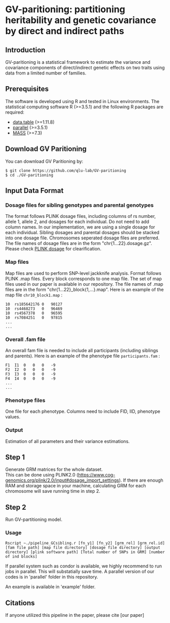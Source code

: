 # GV-paritioning: partitioning heritability and genetic covariance by direct and indirect paths

## Introduction

GV-paritioning is a statistical framework to estimate the variance and covariance components of direct/indirect genetic effects on two traits using data from a limited number of families.

## Prerequisites

The software is developed using R and tested in Linux environments. The statistical computing software R (>=3.5.1) and the following R packages are required:

* [data.table](https://cran.r-project.org/web/packages/data.table/index.html) (>=1.11.8)
* [parallel](https://stat.ethz.ch/R-manual/R-devel/library/parallel/doc/parallel.pdf) (>=3.5.1)
* [MASS](https://cran.r-project.org/web/packages/MASS/index.html) (>=7.3)

## Download GV Paritioning

You can download GV Paritioning by:

```
$ git clone https://github.com/qlu-lab/GV-paritioning
$ cd ./GV-paritioning
```

## Input Data Format
### Dosage files for sibling genotypes and parental genotypes

The format follows PLINK dosage files, including columns of rs number, allele 1, allele 2, and dosages for each individual. Do not need to add column names. In our implementation, we are using a single dosage for each individual. Sibling dosages and parental dosages should be stacked into one dosage file. Chromosomes seperated dosage files are preferred. The file names of dosage files are in the form "chr{1...22}.dosage.gz". Please check [PLINK dosage](https://zzz.bwh.harvard.edu/plink/dosage.shtml) for clearification.

### Map files

Map files are used to perform SNP-level jackknife analysis. Format follows PLINK .map files. Every block corresponds to one map file. The set of map files used in our paper is available in our repository. The file names of .map files are in the form "chr{1...22}\_block{1,...}.map". Here is an example of the map file `chr10_block1.map` :


```
10	rs185642176	0	90127
10	rs4468273	0	96469
10	rs4567378	0	96595
10	rs7084251	0	97815
...
...
```

### Overall .fam file

An overall fam file is needed to include all participants (including siblings and parents). Here is an example of the phenotype file `participants.fam` :

```
F1	I1	0	0	0	-9
F2	I2	0	0	0	-9
F3	I3	0	0	0	-9
F4	I4	0	0	0	-9
...
...
```

### Phenotype files

One file for each phenotype. Columns need to include FID, IID, phenotype values.

### Output
Estimation of all parameters and their variance estimations.

## Step 1
Generate GRM matrices for the whole dataset.\
This can be done using PLINK2.0 (https://www.cog-genomics.org/plink/2.0/input#dosage_import_settings). If there are enough RAM and storage space in your machine, calculating GRM for each chromosome will save running time in step 2.

## Step 2
Run GV-partitioning model.

### Usage
```{r}
Rscript ~./pipeline_GCsibling.r [fn_y1] [fn_y2] [grm_rel] [grm_rel.id] [fam file path] [map file directory] [dosage file directory] [output directory] [plink software path] [Total number of SNPs in GRM] [number of ind blocks]
```

If parallel system such as condor is available, we highly recommend to run jobs in parallel. This will substatially save time. A parallel version of our codes is in 'parallel' folder in this repository.

An example is available in 'example' folder.

## Citations
If anyone utilized this pipeline in the paper, please cite
[our paper]

